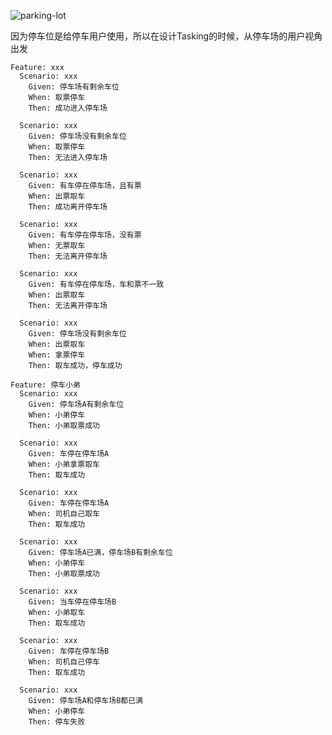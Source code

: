 ![parking-lot](https://user-images.githubusercontent.com/5471228/50380436-1c40fb00-06a2-11e9-8df8-9bd377878e39.gif)


因为停车位是给停车用户使用，所以在设计Tasking的时候，从停车场的用户视角出发

```gherkin
Feature: xxx 
  Scenario: xxx
    Given: 停车场有剩余车位
    When: 取票停车
    Then: 成功进入停车场
    
  Scenario: xxx
    Given: 停车场没有剩余车位
    When: 取票停车
    Then: 无法进入停车场
    
  Scenario: xxx
    Given: 有车停在停车场，且有票
    When: 出票取车
    Then: 成功离开停车场
    
  Scenario: xxx
    Given: 有车停在停车场，没有票
    When: 无票取车
    Then: 无法离开停车场
    
  Scenario: xxx
    Given: 有车停在停车场，车和票不一致
    When: 出票取车
    Then: 无法离开停车场  
  
  Scenario: xxx
    Given: 停车场没有剩余车位
    When: 出票取车
    When: 拿票停车
    Then: 取车成功，停车成功
```
```gherkin
Feature: 停车小弟
  Scenario: xxx
    Given: 停车场A有剩余车位
    When: 小弟停车
    Then: 小弟取票成功
    
  Scenario: xxx
    Given: 车停在停车场A
    When: 小弟拿票取车
    Then: 取车成功
    
  Scenario: xxx
    Given: 车停在停车场A
    When: 司机自己取车
    Then: 取车成功
   
  Scenario: xxx
    Given: 停车场A已满，停车场B有剩余车位
    When: 小弟停车
    Then: 小弟取票成功
    
  Scenario: xxx
    Given: 当车停在停车场B
    When: 小弟取车
    Then: 取车成功
        
  Scenario: xxx
    Given: 车停在停车场B
    When: 司机自己停车
    Then: 取车成功  
    
  Scenario: xxx
    Given: 停车场A和停车场B都已满
    When: 小弟停车
    Then: 停车失败
```